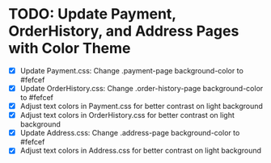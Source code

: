 # TODO: Update Payment, OrderHistory, and Address Pages with Color Theme

- [x] Update Payment.css: Change .payment-page background-color to #fefcef
- [x] Update OrderHistory.css: Change .order-history-page background-color to #fefcef
- [x] Adjust text colors in Payment.css for better contrast on light background
- [x] Adjust text colors in OrderHistory.css for better contrast on light background
- [x] Update Address.css: Change .address-page background-color to #fefcef
- [x] Adjust text colors in Address.css for better contrast on light background
